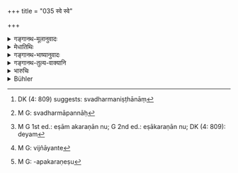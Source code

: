 +++
title = "035 स्वे स्वे"

+++

<details><summary>गङ्गानथ-मूलानुवादः</summary>

The King has been created the protector of all castes and orders, who, in due order, are intent upon their respective duties.—(35).
</details>

<details><summary>मेधातिथिः</summary>

स्वधर्माणां[^३३] च **राजा सृष्टो ऽभिरक्षिता** । स्वधर्मनिष्ठानाम् अपालने राज्ञः प्रत्यवायः । धर्मच्युतास् तु यदि केनचिद् उपहन्येरन् न तत्र राज्ञो ऽतीव दोष इति **स्वे स्वे धर्मे** इत्य् अनेन दर्शयति । अथ वा "न" श्लिष्यते "अनिविष्टानाम्" इति । ये तु शास्त्रान् मित्राद्युपदेशाद् वा स्वधर्मायत्ताः,[^३४] न तेषां राजा द्वैधेन वर्तेत । वर्णग्रहणं स्त्रीबालवृद्धानां रक्षार्थम् । न हि ते आश्रमस्थाः । आश्रमग्रहणं तर्हि किमर्थम् । प्राधान्यार्थम्, ब्राह्मणवसिष्ठवत् । प्रयोजननिर्देशो वायम् । आश्रमसंध्योपासनादिधर्माच् चलितुम् एषां न देयः[^३५] । न चैवं दण्डाद्यपघातः कर्तुम् एतेषां देयः । इतरथा बाधापरिहारः । एवं रक्षा विज्ञेया[^३६] । संध्योपासनाद्यकरणेषु[^३७] नामान्यस्य कस्यचिद् भवति । द्विरूपा राज्ञः कर्तव्यतेति वर्णाश्रमग्रहणम् । एतद् एवोक्तम् "वर्णान् आश्रमांश् च न्यायतो ऽभिरक्षेत्" (ग्ध् ११.९) इति ॥ ७.३५ ॥


[^३७]:
     M G: -apakaraṇeṣu


[^३६]:
     M G: vijñāyante


[^३५]:
     M G 1st ed.: eṣām akaraṇān nu; G 2nd ed.: eṣākaraṇān nu; DK (4: 809): deyam


[^३४]:
     M G: svadharmāpannāḥ


[^३३]:
     DK (4: 809) suggests: svadharmaniṣṭhānāṃ
</details>

<details><summary>गङ्गानथ-भाष्यानुवादः</summary>

The King has been created as the protector of people intent upon their duties; so that if the King fails to protect those who are engaged in their duties, he incurs sin: on the other hand, if those who have swerved from their duty happen to be attacked by some person, this would not entail any grievous offence on the part of the King. This is what is meant by the phrase ‘*respective duties*’

Or, the passage may he construed as containing a negative particle prefixed to the term ‘*niviṣṭānām*’, which is to be read as ‘*a-niviṣṭanam*’, ‘*not conversant*.’ The meaning in this case would be that ‘the king shall not adopt a hostile attitude towards those persons who are not conversant with their duties through the scriptures or through the advice of friends and others’.

The term ‘caste’ has been added for the purpose of securing protection for women and children also,—these not belonging to any ‘order.’

In that case why should the orders have been mentioned?”

It is for the purpose of indicating their predominance that they have been separately mentioned; the expression being analogous to such expressions us ‘*Brāhmaṇa-Vāśiṣṭha* (the Brāhmaṇas and *those of the race of Vaśiṣṭha*, where the latter, though included among ‘Brāhmaṇas’ are mentioned separately with a view to indicate their importance).

Or, the particular form of the expression may have been adopted for the purpose of indicating the motive (of protection); the sense being that they should be protected in such a way that they do not deviate from their duties in the shape of proceeding from stage to stage, saying of the Twilight Prayers and so forth; in the performance of their ordinary duties they shall not be permitted to be struck with a stick etc. by other people, for if this protection were not vouchsafed, there would be no end to troubles and difficulties. This is the ‘protection’ that is meant here.

Nor should people be allowed to interfere with the fulfilment of such caste-duties as the saying of the Twilight Prayers and the like. Thus a twofold duty rests upon the King; hence the mention of both ‘castes’ and ‘orders.’

This is what is meant by the words of Gautama—‘He shall protect according to Law, the castes and orders’ (11-9).—(35).
</details>

<details><summary>गङ्गानथ-तुल्य-वाक्यानि</summary>

*Kāmandaka* (2.35).—‘The king promoting the Varṇas and Āśramas and
living according to these usages, and knowing their duties, becomes worthy of a place in Indra’s heaven.’

*Matsyapurāṇa* (Vīramitrodaya-Rāja, p. 121),—‘The highest duty of the
king consists in keeping all the castes fixed to their respective duties; hence he should devote his attention to that. Those who have deviated from their duties, the king shall make revert thereto.’

*Viṣṇu* (Vīramitrodaya-Rāja, p. 121).—‘Keeping all the castes firm in
their duties.’
</details>

<details><summary>भारुचिः</summary>

उपन्यासार्थम् उत्तरविवक्षार्थं चेदम् उक्तम् अप् सद् उच्यते ॥ ७.३५ ॥
</details>

<details><summary>Bühler</summary>

035	The king has been created (to be) the protector of the castes (varna) and orders, who, all according to their rank, discharge their several duties.
</details>
